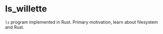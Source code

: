 # ls_willette

`ls` program implemented in Rust. Primary motivation, learn about filesystem and Rust.
